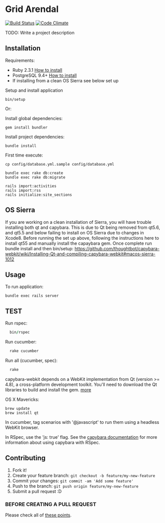 # Grid Arendal

[![Build Status](https://travis-ci.org/Vizzuality/grid-arendal.svg?branch=master)](https://travis-ci.org/Vizzuality/grid-arendal) [![Code Climate](https://codeclimate.com/github/Vizzuality/grid-arendal/badges/gpa.svg)](https://codeclimate.com/github/Vizzuality/grid-arendal)

TODO: Write a project description

## Installation

Requirements:

* Ruby 2.3.1 [How to install](https://gorails.com/setup/osx/10.10-yosemite)
* PostgreSQL 9.4+ [How to install](http://exponential.io/blog/2015/02/21/install-postgresql-on-mac-os-x-via-brew/)
* If installing from a clean OS Sierra see below set up

Setup and install application

    bin/setup

Or:

Install global dependencies:

    gem install bundler

Install project dependencies:

    bundle install

First time execute:

    cp config/database.yml.sample config/database.yml

    bundle exec rake db:create
    bundle exec rake db:migrate

    rails import:activities
    rails import:rss
    rails initialize:site_sections

## OS Sierra

If you are working on a clean installation of Sierra, you will have trouble installing both qt and capybara. This is due to Qt being removed from qt5.6, and qt5.5 and below failing to install on OS Sierra due to changes in Xcode8. Before running the set up above, following the instructions here to install qt55 and manually install the capaybara gem. Once complete run bundle install and then bin/setup: https://github.com/thoughtbot/capybara-webkit/wiki/Installing-Qt-and-compiling-capybara-webkit#macos-sierra-1012

## Usage

To run application:

    bundle exec rails server

## TEST

  Run rspec:

```ruby
  bin/rspec
```
  Run cucumber:

```ruby
  rake cucumber
```
  Run all (cucumber, spec):

```ruby
  rake
```

capybara-webkit depends on a WebKit implementation from Qt (version >= 4.8), a cross-platform development toolkit. You'll need to download the Qt libraries to build and install the gem. [more](https://github.com/thoughtbot/capybara-webkit/wiki/Installing-Qt-and-compiling-capybara-webkit)

OS X Mavericks:

    brew update
    brew install qt

In cucumber, tag scenarios with '@javascript' to run them using a headless WebKit browser.

In RSpec, use the 'js: true' flag. See the [capybara documentation](http://rubydoc.info/gems/capybara#Using_Capybara_with_RSpec) for more information about using capybara with RSpec.

## Contributing

1. Fork it!
2. Create your feature branch: `git checkout -b feature/my-new-feature`
3. Commit your changes: `git commit -am 'Add some feature'`
4. Push to the branch: `git push origin feature/my-new-feature`
5. Submit a pull request :D

### BEFORE CREATING A PULL REQUEST

  Please check all of [these points](https://github.com/Vizzuality/grid-arendal/blob/master/CONTRIBUTING.md).

